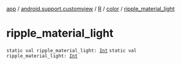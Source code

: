 [app](../../../index.md) / [android.support.customview](../../index.md) / [R](../index.md) / [color](index.md) / [ripple_material_light](./ripple_material_light.md)

# ripple_material_light

`static val ripple_material_light: `[`Int`](https://kotlinlang.org/api/latest/jvm/stdlib/kotlin/-int/index.html)
`static val ripple_material_light: `[`Int`](https://kotlinlang.org/api/latest/jvm/stdlib/kotlin/-int/index.html)